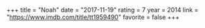 +++
title = "Noah"
date = "2017-11-19"
rating = 7
year = 2014
link = "https://www.imdb.com/title/tt1959490"
favorite = false
+++
